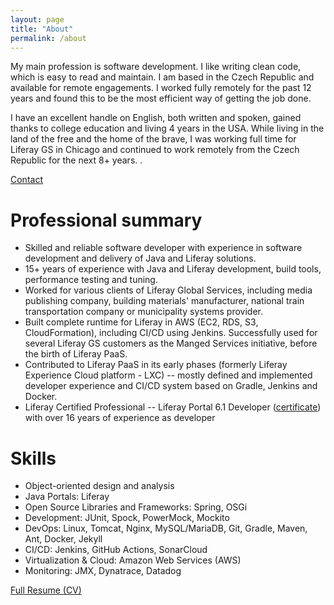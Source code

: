 ```yaml
---
layout: page
title: "About"
permalink: /about
---
```

My main profession is software development. I like writing clean code, which is easy to read and maintain. I am based in the Czech Republic and available for remote engagements. I worked fully remotely for the past 12 years and found this to be the most efficient way of getting the job done.

I have an excellent handle on English, both written and spoken, gained thanks to college education and living 4 years in the USA. While living in the land of the free and the home of the brave, I was working full time for Liferay GS in Chicago and continued to work remotely from the Czech Republic for the next 8+ years. .

<div class="call-to-action">
    <a href="/contact"> Contact</a>
</div>


# Professional summary
* Skilled and reliable software developer with experience in software development and delivery of Java and Liferay solutions.
* 15+ years of experience with Java and Liferay development, build tools, performance testing and tuning.
* Worked for various clients of Liferay Global Services, including media publishing company, building materials' manufacturer, national train transportation company or municipality systems provider.
* Built complete runtime for Liferay in AWS (EC2, RDS, S3, CloudFormation), including CI/CD using Jenkins. Successfully used for several Liferay GS customers as the Manged Services initiative, before the birth of Liferay PaaS.
* Contributed to Liferay PaaS in its early phases (formerly Liferay Experience Cloud platform - LXC) -- mostly defined and implemented developer experience and CI/CD system based on Gradle, Jenkins and Docker. 
* Liferay Certified Professional -- Liferay Portal 6.1 Developer ([certificate][cert-liferay-61]) with over 16 years of experience as developer

# Skills
* Object-oriented design and analysis
* Java Portals: Liferay
* Open Source Libraries and Frameworks: Spring, OSGi
* Development: JUnit, Spock, PowerMock, Mockito 
* DevOps: Linux, Tomcat, Nginx, MySQL/MariaDB, Git, Gradle, Maven, Ant, Docker, Jekyll
* CI/CD: Jenkins, GitHub Actions, SonarCloud
* Virtualization & Cloud: Amazon Web Services (AWS)
* Monitoring: JMX, Dynatrace, Datadog

<div class="call-to-action">
    <a href="/files/resume/Josef-Sustacek-CV.pdf"> Full Resume (CV) </a>
</div>

[cert-liferay-61]: /files/certificates/liferay_portal_dev_61_Josef-Sustacek.pdf "Liferay Certified 6.1 Professional Developer - Josef Šustáček"